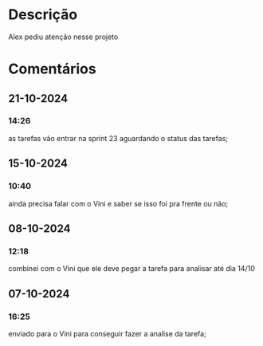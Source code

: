 # Descrição
Alex pediu atenção nesse projeto

# Comentários
## 21-10-2024
### 14:26
as tarefas vão entrar na sprint 23 aguardando o status das tarefas; 
## 15-10-2024
### 10:40
ainda precisa falar com o Vini e saber se isso foi pra frente ou não;
## 08-10-2024
### 12:18
combinei com o Vini que ele deve pegar a tarefa para analisar até dia 14/10

## 07-10-2024
### 16:25
enviado para o Vini para conseguir fazer a analise da tarefa; 